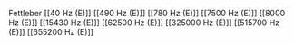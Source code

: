 Fettleber
[[40 Hz (E)]]
[[490 Hz (E)]]
[[780 Hz (E)]]
[[7500 Hz (E)]]
[[8000 Hz (E)]]
[[15430 Hz (E)]]
[[62500 Hz (E)]]
[[325000 Hz (E)]]
[[515700 Hz (E)]]
[[655200 Hz (E)]]